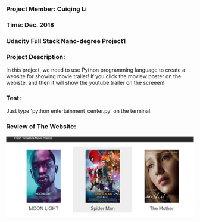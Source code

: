 ### Project Member: Cuiqing Li
### Time: Dec. 2018
### Udacity Full Stack Nano-degree Project1

### Project Description:
In this project, we need to use Python programming language to create a website for showing movie trailer! If you
click the moview poster on the webiste, and then it will show the youtube trailer on the screeen! 

### Test:
Just type 'python entertainment_center.py' on the terminal.

### Review of The Website:
![png](movie_website.PNG)

